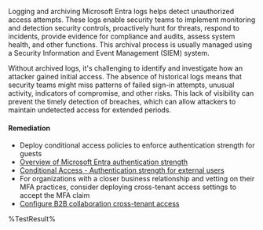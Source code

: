 Logging and archiving Microsoft Entra logs helps detect unauthorized access attempts. These logs enable security teams to implement monitoring and detection security controls, proactively hunt for threats, respond to incidents, provide evidence for compliance and audits, assess system health, and other functions. This archival process is usually managed using a Security Information and Event Management (SIEM) system.

Without archived logs, it's challenging to identify and investigate how an attacker gained initial access. The absence of historical logs means that security teams might miss patterns of failed sign-in attempts, unusual activity, indicators of compromise, and other risks. This lack of visibility can prevent the timely detection of breaches, which can allow attackers to maintain undetected access for extended periods.

#### Remediation

- Deploy conditional access policies to enforce authentication strength for guests  
- [Overview of Microsoft Entra authentication strength](https://learn.microsoft.com/entra/identity/authentication/concept-authentication-strengths)
- [Conditional Access - Authentication strength for external users](https://learn.microsoft.com/entra/identity/conditional-access/howto-conditional-access-policy-authentication-strength-external)
- For organizations with a closer business relationship and vetting on their MFA practices, consider deploying cross-tenant access settings to accept the MFA claim  
- [Configure B2B collaboration cross-tenant access](https://learn.microsoft.com/entra/external-id/cross-tenant-access-settings-b2b-collaboration)

<!--- Results --->
%TestResult%

